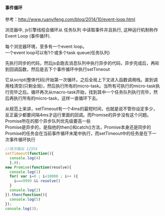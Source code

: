 #### 事件循环
参考：http://www.ruanyifeng.com/blog/2014/10/event-loop.html

浏览器中, js引擎线程会循环从 任务队列 中读取事件并且执行, 这种运行机制称作 Event Loop \(事件循环\).

每个浏览器环境，至多有一个event loop。  
一个event loop可以有1个或多个task queue\(任务队列\)

先执行同步的代码，然后js会跑去消息队列中执行异步的代码，异步完成后，再轮到回调函数，然后是去下个事件循环中执行setTimeout

它从script\(整体代码\)开始第一次循环。之后全局上下文进入函数调用栈。直到调用栈清空\(只剩全局\)，然后执行所有的micro-task。当所有可执行的micro-task执行完毕之后。循环再次从macro-task开始，找到其中一个任务队列执行完毕，然后再执行所有的micro-task，这样一直循环下去。

从规范上来讲，setTimeout有一个4ms的最短时间，也就是说不管你设定多少，反正最少都要间隔4ms才运行里面的回调。而Promise的异步没有这个问题。Promise所在的那个异步队列优先级要高一些  
Promise是异步的，是指他的then\(\)和catch\(\)方法，Promise本身还是同步的  
Promise的任务会在当前事件循环末尾中执行，而setTimeout中的任务是在下一次事件循环执行

```javascript
//依次输出 12354
setTimeout(function(){
  console.log(4)
  },0);
new Promise(function(resolve){
  console.log(1)
  for( var i=0 ; i<10000 ; i++ ){
    i===9999 && resolve()
  }
  console.log(2)
}).then(function(){
  console.log(5)
});
console.log(3);
```





